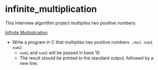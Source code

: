 # infinite_multiplication
This interview algorithm project multiplies two positive numbers.

[Infinite Multiplication](/infinite_multiplication/0-mul.c)
* Write a program in C that multiplies two positive numbers `./mul num1 num2`:
  * `num1` and `num2` will be passed in base 10
  * The result should be printed to the standard output, followed by a new line.
